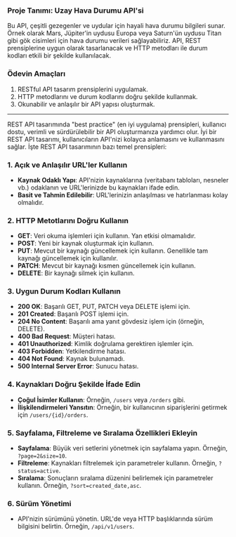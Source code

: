 ### Proje Tanımı: Uzay Hava Durumu API'si
Bu API, çeşitli gezegenler ve uydular için hayali hava durumu bilgileri sunar. Örnek olarak Mars, Jüpiter'in uydusu Europa veya Saturn'ün uydusu Titan gibi gök cisimleri için hava durumu verileri sağlayabiliriz. API, REST prensiplerine uygun olarak tasarlanacak ve HTTP metodları ile durum kodları etkili bir şekilde kullanılacak.

### Ödevin Amaçları
1. RESTful API tasarım prensiplerini uygulamak.
2. HTTP metodlarını ve durum kodlarını doğru şekilde kullanmak.
3. Okunabilir ve anlaşılır bir API yapısı oluşturmak.

---

REST API tasarımında "best practice" (en iyi uygulama) prensipleri, kullanıcı dostu, verimli ve sürdürülebilir bir API oluşturmanıza yardımcı olur. İyi bir REST API tasarımı, kullanıcıların API'nizi kolayca anlamasını ve kullanmasını sağlar. İşte REST API tasarımının bazı temel prensipleri:

### 1. Açık ve Anlaşılır URL'ler Kullanın

- **Kaynak Odaklı Yapı**: API'nizin kaynaklarına (veritabanı tabloları, nesneler vb.) odaklanın ve URL'lerinizde bu kaynakları ifade edin. 
- **Basit ve Tahmin Edilebilir**: URL'lerinizin anlaşılması ve hatırlanması kolay olmalıdır.

### 2. HTTP Metotlarını Doğru Kullanın

- **GET**: Veri okuma işlemleri için kullanın. Yan etkisi olmamalıdır.
- **POST**: Yeni bir kaynak oluşturmak için kullanın.
- **PUT**: Mevcut bir kaynağı güncellemek için kullanın. Genellikle tam kaynağı güncellemek için kullanılır.
- **PATCH**: Mevcut bir kaynağı kısmen güncellemek için kullanın.
- **DELETE**: Bir kaynağı silmek için kullanın.

### 3. Uygun Durum Kodları Kullanın

- **200 OK**: Başarılı GET, PUT, PATCH veya DELETE işlemi için.
- **201 Created**: Başarılı POST işlemi için.
- **204 No Content**: Başarılı ama yanıt gövdesiz işlem için (örneğin, DELETE).
- **400 Bad Request**: Müşteri hatası.
- **401 Unauthorized**: Kimlik doğrulama gerektiren işlemler için.
- **403 Forbidden**: Yetkilendirme hatası.
- **404 Not Found**: Kaynak bulunamadı.
- **500 Internal Server Error**: Sunucu hatası.

### 4. Kaynakları Doğru Şekilde İfade Edin

- **Çoğul İsimler Kullanın**: Örneğin, `/users` veya `/orders` gibi.
- **İlişkilendirmeleri Yansıtın**: Örneğin, bir kullanıcının siparişlerini getirmek için `/users/{id}/orders`.

### 5. Sayfalama, Filtreleme ve Sıralama Özellikleri Ekleyin

- **Sayfalama**: Büyük veri setlerini yönetmek için sayfalama yapın. Örneğin, `?page=2&size=10`.
- **Filtreleme**: Kaynakları filtrelemek için parametreler kullanın. Örneğin, `?status=active`.
- **Sıralama**: Sonuçların sıralama düzenini belirlemek için parametreler kullanın. Örneğin, `?sort=created_date,asc`.

### 6. Sürüm Yönetimi

- API'nizin sürümünü yönetin. URL'de veya HTTP başlıklarında sürüm bilgisini belirtin. Örneğin, `/api/v1/users`.
